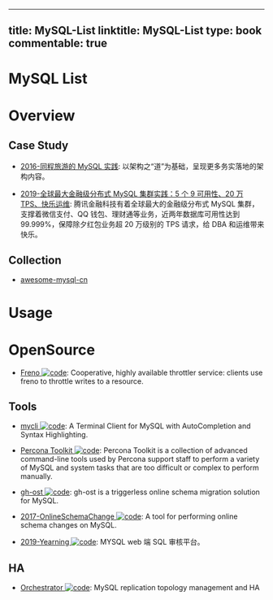 
---
title: MySQL-List
linktitle: MySQL-List
type: book
commentable: true
---

# MySQL List

# Overview

## Case Study

- [2016-同程旅游的 MySQL 实践](http://mp.weixin.qq.com/s/LhCHEkSstmru4PnrfuoaVg): 以架构之“道”为基础，呈现更多务实落地的架构内容。

- [2019-全球最大金融级分布式 MySQL 集群实践：5 个 9 可用性、20 万 TPS、快乐运维](https://mp.weixin.qq.com/s/VanCDyrX4xzyPVZ4ul_yJQ): 腾讯金融科技有着全球最大的金融级分布式 MySQL 集群，支撑着微信支付、QQ 钱包、理财通等业务，近两年数据库可用性达到 99.999%，保障除夕红包业务超 20 万级别的 TPS 请求，给 DBA 和运维带来快乐。

## Collection

- [awesome-mysql-cn](https://github.com/jobbole/awesome-mysql-cn)

# Usage

# OpenSource

- [Freno ![code](https://ng-tech.icu/assets/code.svg)](https://github.com/github/freno): Cooperative, highly available throttler service: clients use freno to throttle writes to a resource.

## Tools

- [mycli ![code](https://ng-tech.icu/assets/code.svg)](https://github.com/dbcli/mycli): A Terminal Client for MySQL with AutoCompletion and Syntax Highlighting.

- [Percona Toolkit ![code](https://ng-tech.icu/assets/code.svg)](https://github.com/percona/percona-toolkit): Percona Toolkit is a collection of advanced command-line tools used by Percona support staff to perform a variety of MySQL and system tasks that are too difficult or complex to perform manually.

- [gh-ost ![code](https://ng-tech.icu/assets/code.svg)](https://github.com/github/gh-ost): gh-ost is a triggerless online schema migration solution for MySQL.

- [2017-OnlineSchemaChange ![code](https://ng-tech.icu/assets/code.svg)](https://github.com/facebookincubator/OnlineSchemaChange): A tool for performing online schema changes on MySQL.

- [2019-Yearning ![code](https://ng-tech.icu/assets/code.svg)](https://github.com/cookieY/Yearning): MYSQL web 端 SQL 审核平台。

## HA

- [Orchestrator ![code](https://ng-tech.icu/assets/code.svg)](https://github.com/github/orchestrator): MySQL replication topology management and HA

    